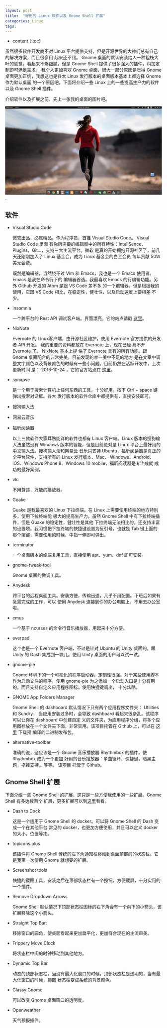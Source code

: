 ```yaml
---
layout: post
title:  "好用的 Linux 软件以及 Gnome Shell 扩展"
categories: Linux
tags:  
---
```


* content
{:toc}

虽然很多软件开发商不对 Linux 平台提供支持，但是开源世界的大神们总有自己的解决方案，而且很多用
起来还不错。 Gnome 桌面的默认安装给人一种粗枝大叶的感觉，看起来不够细腻，但是 Gnome Shell 
提供了很多强大的插件，稍加定制即可满足需求。 我个人更加喜欢 Gnome 桌面，很大一部分原因是觉得 
Gnome 桌面更加正统，我想这也是各大 Linux 发行版本的桌面版本基本上都选择 Gnome 作为默认桌面
的一个原因吧。下面将介绍一些 Linux 上的一些提高生产力的软件以及 Gnome Shell 插件。



介绍软件以及扩展之前，先上一张我的桌面的图片吧。 

![](/asserts/images/linux/desktop.png).

软件
---

+ Visual Studio Code

    微软出品，必属精品。作为程序员，首推 Visual Studio Code。 Visual Studio Code 里面
    有你所需要的编辑器中的所有特性：IntellSence，Plugins，Git...，支持三大主流平台。微软
    是真的开始拥抱开源社区了，前几天还刚刚加入了 Linux 基金会，成为 Linux 基金会的白金会员
    每年贡献 50W 美元会费。

    既然是编辑器，当然绕不过 Vim 和 Emacs，我也是一个 Emacs 使用者。Emacs 是我在命令行下的
    编辑器首选。我最喜欢 Emacs 的行编辑功能。另外 Github 开发的 Atom 是跟 VS Code 差不多
    的一个编辑器，但是根据我的使用，它跟 VS Code 相比，在稳定性，健壮性，以及启动速度上要相差
    不少。

+ insomnia

    一个跨平台的 Rest API 调试客户端。界面漂亮。它的站点请戳
    [这里](https://insomnia.rest/)。

+ NixNote

    Evernote 的 Linux客户端，由开源社区维护，使用 Evernote 官方提供的开发者 API 开发。
    我的重要的资料都放在 Evernote 上，现在已经 离不开 Evernote 了。 NixNote 基本上提
    供了 Evernote 具有的所有功能。跟 Gnome 桌面配合的非常完美，目前发现的唯一美中不足的地方
    是在文章中调整文字颜色以及背景颜色的时候有一些小问题。目前仍然在活跃开发中，上次更新时间
    是： 2016-10-24 ，它的官方站点在
    [这里](https://sourceforge.net/projects/nevernote/)。

+ synapse

    是一个用于搜索计算机上任何东西的工具，十分好用。按下 Ctrl + space 键弹出搜索对话框。各大
    发行版本的软件仓库中都提供有，直接安装即可。

+ 搜狗输入法
+ 网易云音乐
+ 福昕阅读器

    以上三款软件大家耳熟能详的软件也都有 Linux 客户端。Linux 版本的搜狗输入法虽然没有 
    Windows 版本的智能，但是目前绝对是 Linux 平台上最好用的中文输入法。搜狗输入法和网易云
    音乐只支持 Ubuntu，福昕阅读器是真正的全平台软件，支持所有的 Linux 发行版本、Mac、
    Windows、Android、iOS、Windows Phone 8、Windows 10 mobile，福昕阅读器是专注成就
    成功的最好案例。

+ vlc

    不用赘述，万能的播放器。

+ Guake

    Guake 是我最喜欢的 Linux 下拉终端。在 Linux 上需要使用终端的地方特别多，使用下拉终端能
    极大的提高生产力。虽然 Gnome Shell 中有下拉终端插件，但是 Guake 的稳定性，健壮性是其他
    下拉终端无法相比的。还支持丰富的设置项。我习惯把下拉终端的快捷键设置为反引号，也就是 Tab
    键上面的那个按键，需要使用的时候，中指一伸即可弹出。

+ terminator

    一个桌面版本的终端复用工具，直接使用 apt、yum、dnf 即可安装。

+ gnome-tweak-tool

    Gnome 桌面的微调工具。

+ Anydesk

    跨平台的远程桌面工具。安装方便，传输迅速，几乎不用配置。下班后如果有急需完成的工作，可以
    使用 Anydesk 连接到你的办公电脑上，不用去办公室啦。

+ cmus

    一个基于 ncurses 的命令行音乐播放器，用起来十分方便。

+ everpad

    这个也是一个 Evernote 客户端，不过是针对 Ubuntu 的 Unity 桌面的。跟 Unity 的 Dash
    集成到一块儿。使用 Unity 桌面的用户可以试一试。

+ gnome-pie

    Gnome 环境下的一个可视化的程序启动器。定制性很强。对于某些使用脚本作为启动文件的程序，使用
    gnome-pie 为之添加一个启动入口是十分有用的。而且支持自定义应用程序图标。使用快捷键调出，
    十分炫酷。

+ GNOME App Folders Manager

    Gnome Shell 的 dashboard 默认情况下只有两个应用程序文件夹： Utilities 和 Sundry，
    当应用安装过多时，会导致 dashboard 看起来很杂乱。该程序可以让你在 dashboard 中创建自定
    义的文件夹，为应用程序分组，将多个应用图标放在一个文件夹下面，非常实用。该项目托管在
    Github 上，可以在
    [这里](https://github.com/muflone/gnome-appfolders-manager/releases) 下载预
    编译的二进制发布包。

+ alternative-toolbar

    准确的说，这应该是一个 Gnome 音乐播放器 Rhythmbox 的插件，使 Rhythmbox 成为一个更加
    好用的音乐播放器：单曲循环，快捷键，暗黑主题，拖拽支持... 等等。
    [该项目](https://github.com/fossfreedom/alternative-toolbar) 托管于 Github。

Gnome Shell 扩展
---
下面介绍一些 Gnome Shell 的扩展，这只是一些方便我使用的一些扩展。Gnome Shell 有多达数百个
扩展，更多扩展可以到[这里](https://extensions.gnome.org/#)看看。

+ Dash to Dock

    这是一个适用于 Gnome Shell 的 docker。可以将 Gnome Shell 的 Dash 变成一个在其他平台
    常见的 docker，也更加方便使用，并且可以定义 docker 的大小，位置等扥。

+ topicons plus

    该插件将 Gnome Shell 传统的左下角通知栏移动到桌面顶部的的状态栏。它是我第一次使用 Gnome
    就想要的扩展。

+ Screenshot tools

    快捷的截图工具，安装之后在顶部状态栏有一个按钮，方便截屏，十分实用的一个插件。

+ Remove Dropdown Arrows

    Gnome Shell 默认情况下顶部状态栏图标的右下角会有一个向下的小箭头，该扩展移除这个小箭头。
+ Straight Top Bar:

    移除窗口的圆角，使桌面看起来更加扁平化，更加符合现在的主流审美。

+ Frippery Move Clock

    将状态栏中间的时钟移动到其他地方。

+ Dynamic Top Bar

    动态的顶部状态栏，当没有最大化窗口的时候，顶部状态栏是透明的，当有最大化窗口的时候，顶部
    状态栏变成系统的背景颜色。

+ Glassy Gnome

    可以改变 Gnome 桌面窗口的透明度。

+ Openweather

    天气预报插件。
